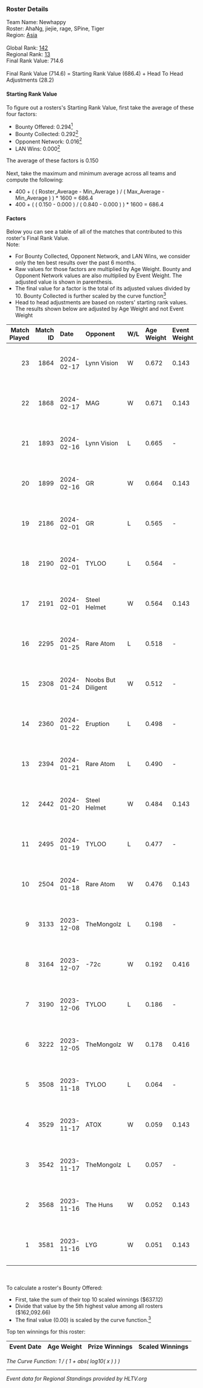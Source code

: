 ### Roster Details<br />
Team Name: Newhappy<br />
Roster: AhaNg, jiejie, rage, SPine, Tiger<br />
Region: [Asia]( ../standings_asia.md)<br />
<br />
Global Rank: [142](../standings_global.md)<br />
Regional Rank: [13]( ../standings_asia.md)<br />
Final Rank Value:  714.6<br />
<br />
Final Rank Value (714.6) = Starting Rank Value (686.4) + Head To Head Adjustments (28.2)<br />

#### Starting Rank Value<br />
To figure out a rosters's Starting Rank Value, first take the average of these four factors:<br />
- Bounty Offered: 0.294[<sup>1</sup>](#table2)
- Bounty Collected: 0.292[<sup>2</sup>](#table1)
- Opponent Network: 0.016[<sup>2</sup>](#table1)
- LAN Wins: 0.000[<sup>2</sup>](#table1)

The average of these factors is 0.150<br />
<br />
Next, take the maximum and minimum average across all teams and compute the following:<br />
- 400 + ( ( Roster_Average - Min_Average ) / ( Max_Average - Min_Average ) ) * 1600 = 686.4
- 400 + ( ( 0.150 - 0.000 ) / ( 0.840 - 0.000 ) ) * 1600 = 686.4


#### Factors<br />
Below you can see a table of all of the matches that contributed to this roster's Final Rank Value.<br />
Note:<br />

- For Bounty Collected, Opponent Network, and LAN Wins, we consider only the ten best results over the past 6 months.
- Raw values for those factors are multiplied by Age Weight. Bounty and Opponent Network values are also multiplied by Event Weight. The adjusted value is shown in parenthesis.
- The final value for a factor is the total of its adjusted values divided by 10. Bounty Collected is further scaled by the curve function[<sup>3</sup>](#curveFunction)
- Head to head adjustments are based on rosters' starting rank values. The results shown below are adjusted by Age Weight and not Event Weight
<span id="table1"></span><br />


| Match Played | Match ID | Date       | Opponent           | W/L | Age Weight | Event Weight | Bounty Collected | Opponent Network | LAN Wins  | H2H Adj. | Roster                            |
| -: | -: | :- | :- | :- | :- | :- | :- | :- | :- | -: | :- |
|           23 |     1864 | 2024-02-17 | Lynn Vision        | W   | 0.672      | 0.143        | 0.135 (0.013)    | 0.390 (0.037)    | 0 (0.000) |    19.34 | AhaNg, jiejie, rage, SPine, Tiger |
|           22 |     1868 | 2024-02-17 | MAG                | W   | 0.671      | 0.143        | -                | 0.193 (0.018)    | 0 (0.000) |     6.78 | AhaNg, jiejie, rage, SPine, Tiger |
|           21 |     1893 | 2024-02-16 | Lynn Vision        | L   | 0.665      | -            | -                | -                | -         |    -1.65 | AhaNg, jiejie, karl, rage, SPine  |
|           20 |     1899 | 2024-02-16 | GR                 | W   | 0.664      | 0.143        | 0.005 (0.000)    | 0.217 (0.021)    | 0 (0.000) |    10.07 | AhaNg, jiejie, karl, rage, SPine  |
|           19 |     2186 | 2024-02-01 | GR                 | L   | 0.565      | -            | -                | -                | -         |    -9.90 | 2x2x, AhaNg, SPine, Tiger, tutu   |
|           18 |     2190 | 2024-02-01 | TYLOO              | L   | 0.564      | -            | -                | -                | -         |    -2.69 | 2x2x, AhaNg, SPine, Tiger, tutu   |
|           17 |     2191 | 2024-02-01 | Steel Helmet       | W   | 0.564      | 0.143        | 0.025 (0.002)    | 0.104 (0.008)    | 0 (0.000) |     8.81 | 2x2x, AhaNg, SPine, Tiger, tutu   |
|           16 |     2295 | 2024-01-25 | Rare Atom          | L   | 0.518      | -            | -                | -                | -         |    -7.51 | 2x2x, AhaNg, SPine, Tiger, tutu   |
|           15 |     2308 | 2024-01-24 | Noobs But Diligent | W   | 0.512      | -            | -                | -                | 0 (0.000) |     2.65 | 2x2x, AhaNg, SPine, Tiger, tutu   |
|           14 |     2360 | 2024-01-22 | Eruption           | L   | 0.498      | -            | -                | -                | -         |   -11.88 | 2x2x, AhaNg, SPine, Tiger, tutu   |
|           13 |     2394 | 2024-01-21 | Rare Atom          | L   | 0.490      | -            | -                | -                | -         |    -7.51 | 2x2x, AhaNg, SPine, Tiger, tutu   |
|           12 |     2442 | 2024-01-20 | Steel Helmet       | W   | 0.484      | 0.143        | 0.025 (0.002)    | 0.104 (0.007)    | 0 (0.000) |     7.33 | 2x2x, AhaNg, SPine, Tiger, tutu   |
|           11 |     2495 | 2024-01-19 | TYLOO              | L   | 0.477      | -            | -                | -                | -         |    -2.63 | 2x2x, AhaNg, SPine, Tiger, tutu   |
|           10 |     2504 | 2024-01-18 | Rare Atom          | W   | 0.476      | 0.143        | 0.025 (0.002)    | 0.189 (0.013)    | 0 (0.000) |     7.80 | 2x2x, AhaNg, SPine, Tiger, tutu   |
|            9 |     3133 | 2023-12-08 | TheMongolz         | L   | 0.198      | -            | -                | -                | -         |    -0.10 | 2x2x, AhaNg, SPine, Tiger, tutu   |
|            8 |     3164 | 2023-12-07 | -72c               | W   | 0.192      | 0.416        | 0.003 (0.000)    | 0.053 (0.004)    | 0 (0.000) |     2.48 | 2x2x, AhaNg, SPine, Tiger, tutu   |
|            7 |     3190 | 2023-12-06 | TYLOO              | L   | 0.186      | -            | -                | -                | -         |    -1.01 | 2x2x, AhaNg, SPine, Tiger, tutu   |
|            6 |     3222 | 2023-12-05 | TheMongolz         | W   | 0.178      | 0.416        | 0.253 (0.019)    | 0.595 (0.044)    | 0 (0.000) |     5.54 | 2x2x, AhaNg, SPine, Tiger, tutu   |
|            5 |     3508 | 2023-11-18 | TYLOO              | L   | 0.064      | -            | -                | -                | -         |    -0.34 | 2x2x, AhaNg, SPine, Tiger, tutu   |
|            4 |     3529 | 2023-11-17 | ATOX               | W   | 0.059      | 0.143        | 0.005 (0.000)    | 0.258 (0.002)    | 0 (0.000) |     1.11 | 2x2x, AhaNg, SPine, Tiger, tutu   |
|            3 |     3542 | 2023-11-17 | TheMongolz         | L   | 0.057      | -            | -                | -                | -         |    -0.03 | 2x2x, AhaNg, SPine, Tiger, tutu   |
|            2 |     3568 | 2023-11-16 | The Huns           | W   | 0.052      | 0.143        | 0.001 (0.000)    | 0.184 (0.001)    | -         |     0.71 | 2x2x, AhaNg, SPine, Tiger, tutu   |
|            1 |     3581 | 2023-11-16 | LYG                | W   | 0.051      | 0.143        | 0.004 (0.000)    | -                | -         |     0.81 | 2x2x, AhaNg, SPine, Tiger, tutu   |

<br />
<span id="table2"></span><br />
To calculate a roster's Bounty Offered:<br />

- First, take the sum of their top 10 scaled winnings ($637.12)
- Divide that value by the 5th highest value among all rosters ($162,092.66)
- The final value (0.00) is scaled by the curve function.[<sup>3</sup>](#curveFunction)

Top ten winnings for this roster:<br />

| Event Date | Age Weight | Prize Winnings | Scaled Winnings |
| :- | -: | :- | :- |


<span id="curveFunction"></span>_The Curve Function: 1 / ( 1 + abs( log10( x ) ) )_<br />

---
_Event data for Regional Standings provided by HLTV.org_<br />
